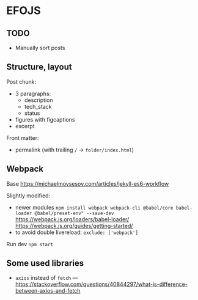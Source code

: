 # EFOJS
## TODO
- Manually sort posts

## Structure, layout
Post chunk:
- 3 paragraphs:
  - description
  - tech_stack
  - status
- figures with figcaptions
- excerpt

Front matter:
- permalink (with trailing `/` -> `folder/index.html`)


## Webpack
Base https://michaelmovsesov.com/articles/jekyll-es6-workflow  

Slightly modified:
- newer modules `npm install webpack webpack-cli @babel/core babel-loader @babel/preset-env" --save-dev`
 https://webpack.js.org/loaders/babel-loader/
 https://webpack.js.org/guides/getting-started/
- to avoid double livereload: `exclude: ['webpack']`

Run dev `npm start`

## Some used libraries

- `axios` instead of `fetch` — https://stackoverflow.com/questions/40844297/what-is-difference-between-axios-and-fetch
